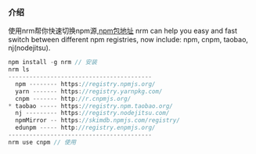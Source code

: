 <!--
 * @Author: leo
 * @Description: nrm introduction
 * @Date: 2020-07-08 20:32:16
--> 
### 介绍
使用nrm帮你快速切换npm源,[npm包地址](https://www.npmjs.com/package/nrm)
nrm can help you easy and fast switch between different npm registries, now include: npm, cnpm, taobao, nj(nodejitsu).

```js
npm install -g nrm // 安装
nrm ls
-----------------------------------------
  npm -------- https://registry.npmjs.org/
  yarn ------- https://registry.yarnpkg.com/
  cnpm ------- http://r.cnpmjs.org/
* taobao ----- https://registry.npm.taobao.org/
  nj --------- https://registry.nodejitsu.com/
  npmMirror -- https://skimdb.npmjs.com/registry/
  edunpm ----- http://registry.enpmjs.org/
-----------------------------------------
nrm use cnpm // 使用
```